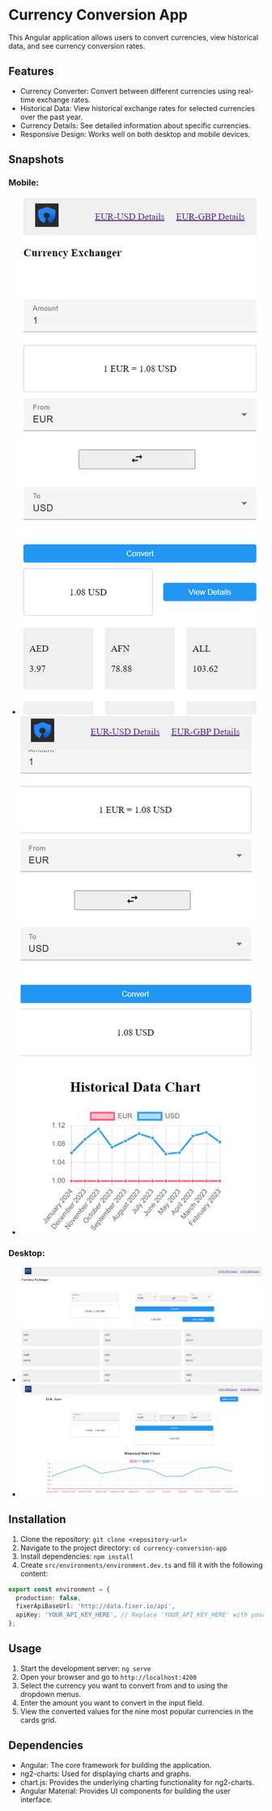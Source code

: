 # Currency Conversion App

This Angular application allows users to convert currencies, view historical data, and see currency conversion rates.

## Features

- Currency Converter: Convert between different currencies using real-time exchange rates.
- Historical Data: View historical exchange rates for selected currencies over the past year.
- Currency Details: See detailed information about specific currencies.
- Responsive Design: Works well on both desktop and mobile devices.


## Snapshots

### Mobile:
- ![Mobile Home Page](/snapshots/home_mobile.png)
- ![Mobile Details Page](/snapshots/detail_mobile.png)


### Desktop:
- ![Desktop Home Page](/snapshots/home_desktop.png)
- ![Desktop Details Page](/snapshots/detail_desktop.png)



## Installation

1. Clone the repository: `git clone <repository-url>`
2. Navigate to the project directory: `cd currency-conversion-app`
3. Install dependencies: `npm install`
4. Create `src/environments/environment.dev.ts` and fill it with the following content:
```typescript
export const environment = {
  production: false,
  fixerApiBaseUrl: 'http://data.fixer.io/api',
  apiKey: 'YOUR_API_KEY_HERE', // Replace 'YOUR_API_KEY_HERE' with your actual Fixer API key
};
```

## Usage

1. Start the development server: `ng serve`
2. Open your browser and go to `http://localhost:4200`
3. Select the currency you want to convert from and to using the dropdown menus.
4. Enter the amount you want to convert in the input field.
5. View the converted values for the nine most popular currencies in the cards grid.

## Dependencies

- Angular: The core framework for building the application.
- ng2-charts: Used for displaying charts and graphs.
- chart.js: Provides the underlying charting functionality for ng2-charts.
- Angular Material: Provides UI components for building the user interface.
